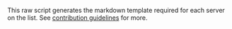 This raw script generates the markdown template required for each server on the list.
See [contribution guidelines](../CONTRIBUTE.md#prepare-the-template) for more.